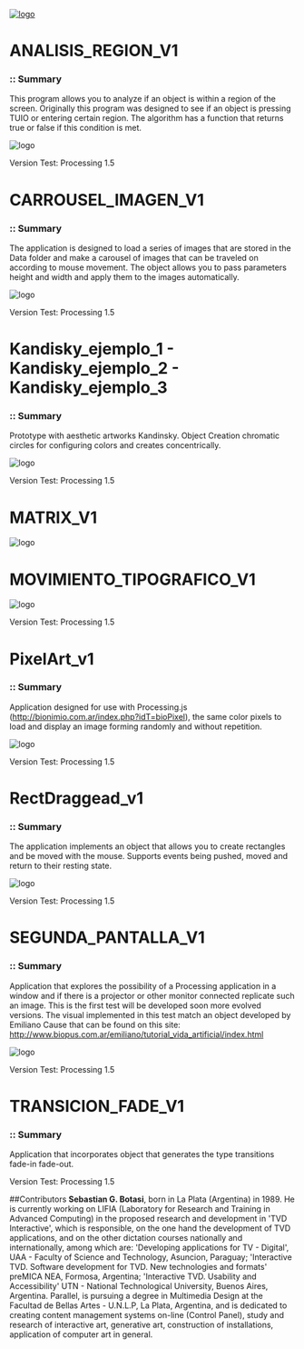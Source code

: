 [![logo](http://www.bionimio.com.ar/img/logo.jpg)](http://www.bionimio.com.ar)  
 
# ANALISIS_REGION_V1
### :: Summary
This program allows you to analyze if an object is within a region of the screen. 
Originally this program was designed to see if an object is pressing TUIO or entering certain region. 
The algorithm has a function that returns true or false if this condition is met.

![logo](http://www.bionimio.com.ar/imgGitHub/ANALISIS_REGION_V1.png)

Version Test: Processing 1.5



# CARROUSEL_IMAGEN_V1
### :: Summary
 The application is designed to load a series of images that are stored in the Data folder
and make a carousel of images that can be traveled on according to mouse movement.
The object allows you to pass parameters height and width and apply them to the images automatically.


![logo](http://www.bionimio.com.ar/imgGitHub/CARROUSEL_IMAGEN_V1.png)

Version Test: Processing 1.5


# Kandisky_ejemplo_1 - Kandisky_ejemplo_2 - Kandisky_ejemplo_3
### :: Summary
Prototype with aesthetic artworks Kandinsky.
Object Creation chromatic circles for configuring colors and creates concentrically.

![logo](http://www.bionimio.com.ar/imgGitHub/Kandisky.png)

Version Test: Processing 1.5


# MATRIX_V1
![logo](http://www.bionimio.com.ar/imgGitHub/MATRIX_V1.png)

# MOVIMIENTO_TIPOGRAFICO_V1
![logo](http://www.bionimio.com.ar/imgGitHub/MOVIMIENTO_TIPOGRAFICO_V1.png)

Version Test: Processing 1.5

# PixelArt_v1
### :: Summary
Application designed for use with Processing.js (http://bionimio.com.ar/index.php?idT=bioPixel), 
the same color pixels to load and display an image forming randomly and without repetition.


![logo](http://www.bionimio.com.ar/imgGitHub/PixelArt_v1.png)

Version Test: Processing 1.5


# RectDraggead_v1
### :: Summary
The application implements an object that allows you to create rectangles and be moved with the mouse. 
Supports events being pushed, moved and return to their resting state.

![logo](http://www.bionimio.com.ar/imgGitHub/RectDraggead_v1.png)

Version Test: Processing 1.5

# SEGUNDA_PANTALLA_V1
### :: Summary
Application that explores the possibility of a Processing application in a window and if there is a projector or other monitor connected replicate such an image. This is the first test will be developed soon more evolved versions.
The visual implemented in this test match an object developed by Emiliano Cause that can be found on this site: http://www.biopus.com.ar/emiliano/tutorial_vida_artificial/index.html

![logo](http://sphotos-g.ak.fbcdn.net/hphotos-ak-ash3/560265_4639395993602_1982297156_n.jpg)


Version Test: Processing 1.5


# TRANSICION_FADE_V1
### :: Summary
Application that incorporates object that generates the type transitions fade-in fade-out.


Version Test: Processing 1.5


##Contributors 
**Sebastian G. Botasi**, born in La Plata (Argentina) in 1989.
He is currently working on LIFIA (Laboratory for Research and Training in Advanced Computing) in the proposed research and development in 'TVD Interactive', which is responsible, on the one hand the development of TVD applications, and on the other dictation courses nationally and internationally, among which are: 'Developing applications for TV - Digital', UAA - Faculty of Science and Technology, Asuncion, Paraguay; 'Interactive TVD. Software development for TVD. New technologies and formats' preMICA NEA, Formosa, Argentina; 'Interactive TVD. Usability and Accessibility' UTN - National Technological University, Buenos Aires, Argentina. Parallel, is pursuing a degree in Multimedia Design at the Facultad de Bellas Artes - U.N.L.P, La Plata, Argentina, and is dedicated to creating content management systems on-line (Control Panel), study and research of interactive art, generative art, construction of installations, application of computer art in general. 
